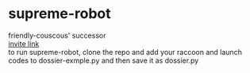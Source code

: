 # supreme-robot
friendly-couscous' successor\
[invite link](https://supreme-robot.obama.solutions)
\
to run supreme-robot, clone the repo and add your raccoon and launch codes to dossier-exmple.py and then save it as dossier.py
